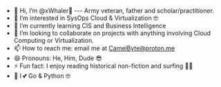 - 👋 Hi, I’m @xWhaler🐳 --- Army veteran, father and scholar/practitioner.
- 👀 I’m interested in SysOps Cloud & Virtualization 🤓
- 🌱 I’m currently learning CIS and Business Intelligence
- 💞️ I’m looking to collaborate on projects with anything involving Cloud Computing or Virtualization. 
- 📫 How to reach me: email me at CamelByte@proton.me
- 😄 Pronouns: He, Him, Dude 😎
- ⚡ Fun fact: I enjoy reading historical non-fiction and surfing 🏄‍♂️
- 🐪 I 💕 Go & Python 🤓
<!---
xWhaler/xWhaler is a ✨ special ✨ repository because its `README.md` (this file) appears on your GitHub profile.
You can click the Preview link to take a look at your changes.
--->
